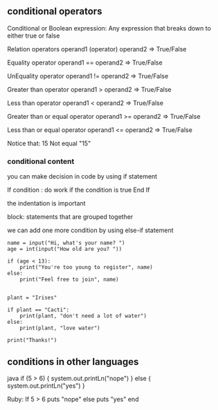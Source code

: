 ## conditional operators

Conditional or Boolean expression:
  Any expression that breaks down to either true or false

Relation operators 
  operand1 (operator) operand2  => True/False

Equality operator
  operand1 == operand2  => True/False

UnEquality operator 
  operand1 != operand2  => True/False

Greater than operator 
  operand1 > operand2  => True/False

Less than operator 
  operand1 < operand2  => True/False

Greater than or equal operator 
    operand1 >= operand2  => True/False


Less than or equal operator 
    operand1 <= operand2  => True/False

Notice that:
15 Not equal "15"

### conditional content

you can make decision in code by using if statement

If condition :
  do work if the condition is true 
End If 

the indentation is important

block: statements that are grouped together

we can add one more condition by using else-if statement
```
name = input("Hi, what's your name? ")
age = int(input("How old are you? "))

if (age < 13):
    print("You're too young to register", name)
else:
    print("Feel free to join", name)


plant = "Irises"

if plant == "Cacti":
    print(plant, "don't need a lot of water")
else:
    print(plant, "love water")

print("Thanks!")
```

## conditions in other languages
java
  if (5 > 6) {
    system.out.printLn("nope")
  }
  else {
    system.out.printLn("yes")
  }

Ruby:
  If 5 > 6 
    puts "nope"
  else 
    puts "yes"
  end
